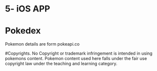 
# 5- iOS APP
# Pokedex

Pokemon details are form pokeapi.co 




#Copyrights.
No Copyright or trademark infringement is intended in using pokemons content.
Pokemon content used here falls under the fair use copyright law under the teaching and learning category.


